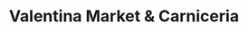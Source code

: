 ---
title: "Valentina Market & Carniceria"
url: /lake-forest/valentina-market-and-carniceria/
shop: convenience
---